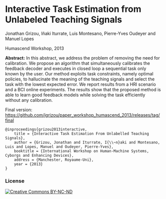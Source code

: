 # Interactive Task Estimation from Unlabeled Teaching Signals

Jonathan Grizou, Iñaki Iturrate, Luis Montesano, Pierre-Yves Oudeyer and Manuel Lopes

Humascend Workshop, 2013

**Abstract:** In this abstract, we address the problem of removing the need for calibration. We propose an algorithm that simultaneously calibrates the feedback decoder and executes in closed loop a sequential task only known by the user. Our method exploits task constraints, namely optimal policies, to hallucinate the meaning of the teaching signals and select the task with the lowest expected error. We report results from a HRI scenario and a BCI online experiments. The results show that the proposed method is able to learn good feedback models while solving the task efficiently without any calibration.

Final version: https://github.com/jgrizou/paper_workshop_humascend_2013/releases/tag/final

```
@inproceedings{grizou2013interactive,
    title = {Interactive Task Estimation From Unlabelled Teaching Signals},
    author = {Grizou, Jonathan and Iturrate, I{\\~n}aki and Montesano, Luis and Lopes, Manuel and Oudeyer, Pierre-Yves},
    booktitle = {International Workshop on Human-Machine Systems, Cyborgs and Enhancing Devices},
    address = {Manchester, Royaume-Uni},
    year = {2013}
}
```


### License

[![Creative Commons BY-NC-ND](https://i.creativecommons.org/l/by-nc-nd/4.0/88x31.png) ](http://creativecommons.org/licenses/by-nc-nd/4.0/)
